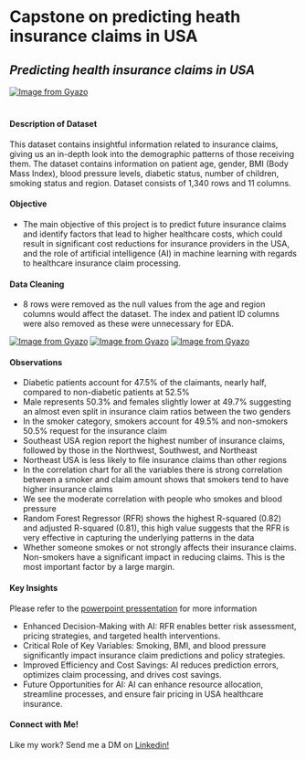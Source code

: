 # Capstone on predicting heath insurance claims in USA

## _Predicting health insurance claims in USA_

[![Image from Gyazo](https://i.gyazo.com/5fc3cefdb31657a4194a9d5054144e3a.jpg)](https://gyazo.com/5fc3cefdb31657a4194a9d5054144e3a)
#

#### Description of Dataset

This dataset contains insightful information related to insurance claims, giving us an in-depth look into the demographic patterns of those receiving them. The dataset contains information on patient age, gender, BMI (Body Mass Index), blood pressure levels, diabetic status, number of children, smoking status and region. Dataset consists of 1,340 rows and 11 columns.

#### Objective
* The main objective of this project is to predict future insurance claims and identify factors that lead to higher healthcare costs, which could result in significant cost reductions for insurance providers in the USA, and the role of artificial intelligence (AI) in machine learning with regards to healthcare insurance claim processing. 

#### Data Cleaning
* 8 rows were removed as the null values from the age and region columns would affect the dataset. The index and patient ID columns were also removed as these were unnecessary for EDA. 

[![Image from Gyazo](https://i.gyazo.com/7b22f20f9d03982d20d0cbe32f1a66d1.png)](https://gyazo.com/7b22f20f9d03982d20d0cbe32f1a66d1)
[![Image from Gyazo](https://i.gyazo.com/2eef2ad583c5c7045f82b1ee85f13d15.png)](https://gyazo.com/2eef2ad583c5c7045f82b1ee85f13d15)
[![Image from Gyazo](https://i.gyazo.com/39fd44628ebc2cb89c6432922ba55c74.png)](https://gyazo.com/39fd44628ebc2cb89c6432922ba55c74)

#### Observations
* Diabetic patients account for 47.5% of the claimants, nearly half, compared to non-diabetic patients at 52.5%
* Male represents 50.3% and females slightly lower at 49.7% suggesting an almost even split in insurance claim ratios between the two genders
* In the smoker category, smokers account for 49.5% and non-smokers 50.5% request for the insurance claim
* Southeast USA region report the highest number of insurance claims, followed by those in the Northwest, Southwest, and Northeast
* Northeast USA is less likely to file insurance claims than other regions
* In the correlation chart for all the variables there is strong correlation between a smoker and claim amount shows that smokers tend to have higher insurance claims 
* We see the moderate correlation with people who smokes and blood pressure
* Random Forest Regressor (RFR) shows the highest R-squared (0.82) and adjusted R-squared (0.81), this high value suggests that the RFR is very effective in capturing the underlying patterns in the data
* Whether someone smokes or not strongly affects their insurance claims. Non-smokers have a significant impact in reducing claims. This is the most important factor by a large margin.

#### Key Insights
Please refer to the [powerpoint pressentation](https://github.com/LindaTye/health-ins-claims-usa/blob/main/Linda_Tye_Capstone_Presentation.pptx) for more information 
* Enhanced Decision-Making with AI: RFR enables better risk assessment, pricing strategies, and targeted health interventions.
* Critical Role of Key Variables: Smoking, BMI, and blood pressure significantly impact insurance claim predictions and policy strategies.
* Improved Efficiency and Cost Savings: AI reduces prediction errors, optimizes claim processing, and drives cost savings.
* Future Opportunities for AI: AI can enhance resource allocation, streamline processes, and ensure fair pricing in USA healthcare insurance.


#### Connect with Me!
Like my work? Send me a DM on [Linkedin!](https://www.linkedin.com/in/linda-tye-johansson-74217642/)
